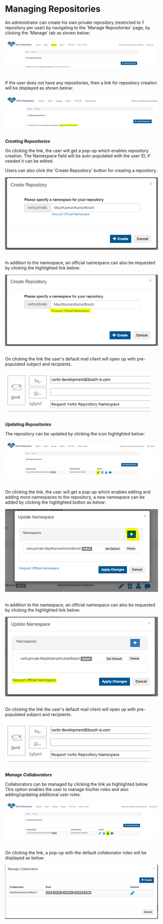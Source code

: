 # Managing Repositories  

An administrator can create his own private repository (restricted to 1 repository per user) by navigating to the 'Manage Repositories' page, by clicking the 'Manage' tab as shown below:  

<img src="../images/tutorials/create_repository/initial_screen.PNG" />  
<br /><br />

If the user does not have any repositories, then a link for repository creation will be displayed as shown below:  

<img src="../images/tutorials/create_repository/create_first_repository.PNG" />  
<br /><br />

 ***Creating Repositories***  
 
 On clicking the link, the user will get a pop-up which enables repository creation. The Namespace field will be auto-populated with the user ID, if needed it can be edited.  

Users can also click the 'Create Repository' button for creating a repository.  

<img src="../images/tutorials/create_repository/Create_repository_popUp.PNG" />  
<br /><br />

In addition to the namespace, an official namespace can also be requested by clicking the highlighted link below:  

<img src="../images/tutorials/create_repository/Create_repository_official_namespace.PNG" />  
<br /><br />

On clicking the link the user's default mail client will open up with pre-populated subject and recipients.   

<img src="../images/tutorials/create_repository/request_official_namespace.PNG" />  
<br /><br />


***Updating Repositories***  

The repository can be updated by clicking the icon highlighted below:  

<img src="../images/tutorials/create_repository/edit_repository_link.PNG" />  
<br /><br />

On clicking the link, the user will get a pop-up which enables editing and adding more namespaces to the repository, a new namespace can be added by clicking the highlighted button as below:  

<img src="../images/tutorials/create_repository/edit_repository_popUp_add.PNG" />  
<br /><br />

In addition to the namespace, an official namespace can also be requested by clicking the highlighted link below:  

<img src="../images/tutorials/create_repository/Update_repository_official_namespace.PNG" />  
<br /><br />

On clicking the link the user's default mail client will open up with pre-populated subject and recipients.   

<img src="../images/tutorials/create_repository/request_official_namespace.PNG" />  
<br /><br />

***Manage Collaborators***  

Collaborators can be managed by clicking the link as highlighted below. This option enables the user to manage his/her roles and also adding/updating additional user roles.  

<img src="../images/tutorials/create_repository/Collaborate_users_link.PNG" />  
<br /><br />

On clicking the link, a pop-up with the default collaborator roles will be displayed as below:  
  
<img src="../images/tutorials/create_repository/Collaborate_users_default.PNG" />  
<br /><br />
